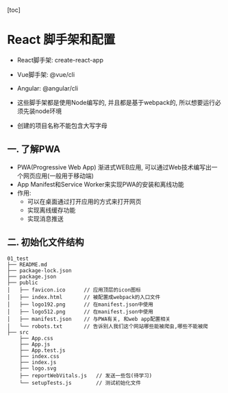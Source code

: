 [toc]

# React 脚手架和配置

- React脚手架: create-react-app
- Vue脚手架: @vue/cli
- Angular: @angular/cli



- 这些脚手架都是使用Node编写的, 并且都是基于webpack的, 所以想要运行必须先装node环境 

- 创建的项目名称不能包含大写字母



## 一. 了解PWA

- PWA(Progressive Web App) 渐进式WEB应用, 可以通过Web技术编写出一个网页应用(一般用于移动端)
- App Manifest和Service Worker来实现PWA的安装和离线功能
- 作用:
  - 可以在桌面通过打开应用的方式来打开网页
  - 实现离线缓存功能
  - 实现消息推送




## 二. 初始化文件结构

```
01_test
├── README.md
├── package-lock.json
├── package.json
├── public
│   ├── favicon.ico		 // 应用顶层的icon图标
│   ├── index.html		 // 被配置成webpack的入口文件
│   ├── logo192.png		 // 在manifest.json中使用
│   ├── logo512.png		 // 在manifest.json中使用
│   ├── manifest.json    // 与PWA有关, 和web app配置相关
│   └── robots.txt		 // 告诉别人我们这个网站哪些能被爬虫,哪些不能被爬
├── src
    ├── App.css
    ├── App.js
    ├── App.test.js
    ├── index.css
    ├── index.js
    ├── logo.svg
    ├── reportWebVitals.js	 // 发送一些包(待学习)
    └── setupTests.js		 // 测试初始化文件


```

